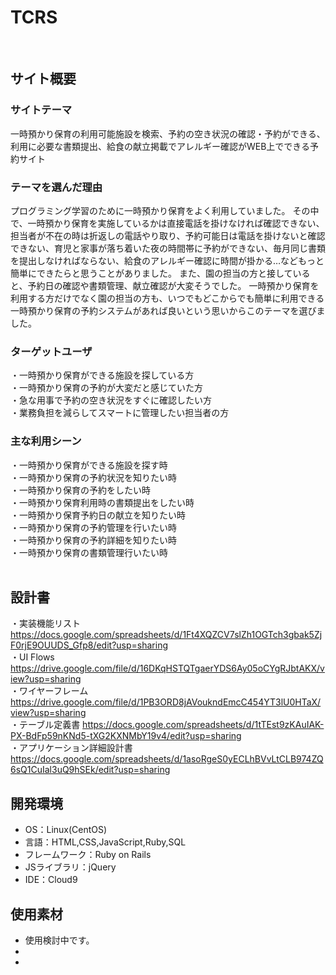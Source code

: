 # TCRS
​
## サイト概要
### サイトテーマ
一時預かり保育の利用可能施設を検索、予約の空き状況の確認・予約ができる、利用に必要な書類提出、給食の献立掲載でアレルギー確認がWEB上でできる予約サイト
​
### テーマを選んだ理由
プログラミング学習のために一時預かり保育をよく利用していました。
その中で、一時預かり保育を実施しているかは直接電話を掛けなければ確認できない、担当者が不在の時は折返しの電話やり取り、予約可能日は電話を掛けないと確認できない、育児と家事が落ち着いた夜の時間帯に予約ができない、毎月同じ書類を提出しなければならない、給食のアレルギー確認に時間が掛かる…などもっと簡単にできたらと思うことがありました。
また、園の担当の方と接していると、予約日の確認や書類管理、献立確認が大変そうでした。
一時預かり保育を利用する方だけでなく園の担当の方も、いつでもどこからでも簡単に利用できる一時預かり保育の予約システムがあれば良いという思いからこのテーマを選びました。

### ターゲットユーザ
・一時預かり保育ができる施設を探している方  
・一時預かり保育の予約が大変だと感じていた方  
・急な用事で予約の空き状況をすぐに確認したい方  
・業務負担を減らしてスマートに管理したい担当者の方  

### 主な利用シーン
・一時預かり保育ができる施設を探す時  
・一時預かり保育の予約状況を知りたい時  
・一時預かり保育の予約をしたい時  
・一時預かり保育利用時の書類提出をしたい時  
・一時預かり保育予約日の献立を知りたい時  
・一時預かり保育の予約管理を行いたい時  
・一時預かり保育の予約詳細を知りたい時  
・一時預かり保育の書類管理行いたい時  
​
## 設計書
・実装機能リスト  https://docs.google.com/spreadsheets/d/1Ft4XQZCV7slZh1OGTch3gbak5ZjF0rjE9OUUDS_Gfp8/edit?usp=sharing  
・UI Flows  https://drive.google.com/file/d/16DKqHSTQTgaerYDS6Ay05oCYgRJbtAKX/view?usp=sharing  
・ワイヤーフレーム  https://drive.google.com/file/d/1PB3ORD8jAVoukndEmcC454YT3lU0HTaX/view?usp=sharing  
・テーブル定義書  https://docs.google.com/spreadsheets/d/1tTEst9zKAuIAK-PX-BdFp59nKNd5-tXG2KXNMbY19v4/edit?usp=sharing  
・アプリケーション詳細設計書  https://docs.google.com/spreadsheets/d/1asoRgeS0yECLhBVvLtCLB974ZQ6sQ1CuIal3uQ9hSEk/edit?usp=sharing 

## 開発環境
- OS：Linux(CentOS)
- 言語：HTML,CSS,JavaScript,Ruby,SQL
- フレームワーク：Ruby on Rails
- JSライブラリ：jQuery
- IDE：Cloud9
​
## 使用素材
- 使用検討中です。
-
-